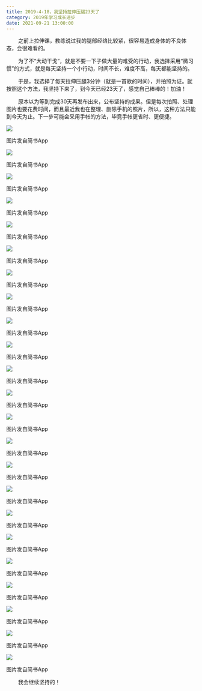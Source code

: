 ```yaml
---
title: 2019-4-18，我坚持拉伸压腿23天了
category: 2019年学习成长进步
date: 2021-09-21 13:00:00
---
```


        之前上拉伸课，教练说过我的腿部经络比较紧，很容易造成身体的不良体态，会很难看的。

        为了不“大动干戈”，就是不要一下子做大量的难受的行动，我选择采用“微习惯”的方式，就是每天坚持一个小行动，时间不长，难度不高，每天都能坚持的。

        于是，我选择了每天拉伸压腿3分钟（就是一首歌的时间），并拍照为证。就按照这个方法，我坚持下来了，到今天已经23天了，感觉自己棒棒的！加油！

        原本以为等到完成30天再发布出来，公布坚持的成果。但是每次拍照、处理图片也要花费时间，而且最近我也在整理、删除手机的照片，所以，这种方法只能到今天为止。下一步可能会采用手帐的方法，毕竟手帐更省时、更便捷。

![](http://upload-images.jianshu.io/upload_images/3910675-fd4e46d87410b21f.jpg?imageMogr2/auto-orient/strip%7CimageView2/2/w/1080/q/50)  

图片发自简书App

![](http://upload-images.jianshu.io/upload_images/3910675-97871313b134cb93.jpg?imageMogr2/auto-orient/strip%7CimageView2/2/w/1080/q/50)  

图片发自简书App

![](http://upload-images.jianshu.io/upload_images/3910675-8c434e4ae85462ac.jpg?imageMogr2/auto-orient/strip%7CimageView2/2/w/1080/q/50)  

图片发自简书App

![](http://upload-images.jianshu.io/upload_images/3910675-6a625e47414c4973.jpg?imageMogr2/auto-orient/strip%7CimageView2/2/w/1080/q/50)  

图片发自简书App

![](http://upload-images.jianshu.io/upload_images/3910675-886a5970f9440f81.jpg?imageMogr2/auto-orient/strip%7CimageView2/2/w/1080/q/50)  

图片发自简书App

![](http://upload-images.jianshu.io/upload_images/3910675-d7f29931b732873f.jpg?imageMogr2/auto-orient/strip%7CimageView2/2/w/1080/q/50)  

图片发自简书App

![](http://upload-images.jianshu.io/upload_images/3910675-6fa189beedbb0a60.jpg?imageMogr2/auto-orient/strip%7CimageView2/2/w/1080/q/50)  

图片发自简书App

![](http://upload-images.jianshu.io/upload_images/3910675-32f9d6aac6b81ab5.jpg?imageMogr2/auto-orient/strip%7CimageView2/2/w/1080/q/50)  

图片发自简书App

![](http://upload-images.jianshu.io/upload_images/3910675-6e59ba2804a527e7.jpg?imageMogr2/auto-orient/strip%7CimageView2/2/w/1080/q/50)  

图片发自简书App

![](http://upload-images.jianshu.io/upload_images/3910675-1b59013bb9b5c2f9.jpg?imageMogr2/auto-orient/strip%7CimageView2/2/w/1080/q/50)  

图片发自简书App

![](http://upload-images.jianshu.io/upload_images/3910675-eb93599633521c86.jpg?imageMogr2/auto-orient/strip%7CimageView2/2/w/1080/q/50)  

图片发自简书App

![](http://upload-images.jianshu.io/upload_images/3910675-0ddb18b60bf80430.jpg?imageMogr2/auto-orient/strip%7CimageView2/2/w/1080/q/50)  

图片发自简书App

![](http://upload-images.jianshu.io/upload_images/3910675-f5b5f8a4b2b1fba9.jpg?imageMogr2/auto-orient/strip%7CimageView2/2/w/1080/q/50)  

图片发自简书App

![](http://upload-images.jianshu.io/upload_images/3910675-538edb46b627ff1a.jpg?imageMogr2/auto-orient/strip%7CimageView2/2/w/1080/q/50)  

图片发自简书App

![](http://upload-images.jianshu.io/upload_images/3910675-e745061a2d13e991.jpg?imageMogr2/auto-orient/strip%7CimageView2/2/w/1080/q/50)  

图片发自简书App

![](http://upload-images.jianshu.io/upload_images/3910675-5e5cc4e69026a293.jpg?imageMogr2/auto-orient/strip%7CimageView2/2/w/1080/q/50)  

图片发自简书App

![](http://upload-images.jianshu.io/upload_images/3910675-4390884153164f7a.jpg?imageMogr2/auto-orient/strip%7CimageView2/2/w/1080/q/50)  

图片发自简书App

![](http://upload-images.jianshu.io/upload_images/3910675-8ecf05197549f203.jpg?imageMogr2/auto-orient/strip%7CimageView2/2/w/1080/q/50)  

图片发自简书App

![](http://upload-images.jianshu.io/upload_images/3910675-7934852ed849d7d1.jpg?imageMogr2/auto-orient/strip%7CimageView2/2/w/1080/q/50)  

图片发自简书App

![](http://upload-images.jianshu.io/upload_images/3910675-b1d6a6080a2113e1.jpg?imageMogr2/auto-orient/strip%7CimageView2/2/w/1080/q/50)  

图片发自简书App

![](http://upload-images.jianshu.io/upload_images/3910675-8ece54f82568da2b.jpg?imageMogr2/auto-orient/strip%7CimageView2/2/w/1080/q/50)  

图片发自简书App

![](http://upload-images.jianshu.io/upload_images/3910675-60ef4ebf5ad86d85.jpg?imageMogr2/auto-orient/strip%7CimageView2/2/w/1080/q/50)  

图片发自简书App

![](http://upload-images.jianshu.io/upload_images/3910675-c0f5ed3d3ed472bd.jpg?imageMogr2/auto-orient/strip%7CimageView2/2/w/1080/q/50)  

图片发自简书App

        我会继续坚持的！